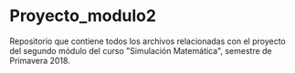 # Proyecto_modulo2
Repositorio que contiene todos los archivos relacionadas con el proyecto del segundo módulo del curso "Simulación Matemática", semestre de Primavera 2018.
